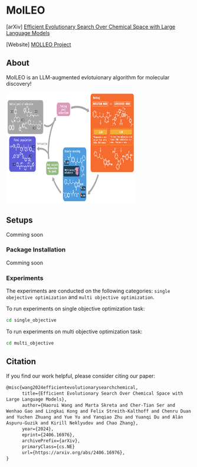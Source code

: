 # MolLEO

[arXiv] [Efficient Evolutionary Search Over Chemical Space with Large Language Models](https://arxiv.org/abs/2406.16976)

[Website] [MOLLEO Project](https://molleo.github.io/)

## About

MolLEO is an LLM-augmented evlotuionary algorithm for molecular discovery!


<img src="images/README/lgga_overview.png" width="349" height="302">


## Setups
Comming soon

### Package Installation
Comming soon


### Experiments
The experiments are conducted on the following categories: `single obejective optimization` and `multi objective optimization`.

To run experiments on single objective optimization task:

```bash
cd single_objective 
```
To run experiments on multi objective optimization task:

```bash
cd multi_objective 
```

## Citation
If you find our work helpful, please consider citing our paper:

```
@misc{wang2024efficientevolutionarysearchchemical,
      title={Efficient Evolutionary Search Over Chemical Space with Large Language Models}, 
      author={Haorui Wang and Marta Skreta and Cher-Tian Ser and Wenhao Gao and Lingkai Kong and Felix Streith-Kalthoff and Chenru Duan and Yuchen Zhuang and Yue Yu and Yanqiao Zhu and Yuanqi Du and Alán Aspuru-Guzik and Kirill Neklyudov and Chao Zhang},
      year={2024},
      eprint={2406.16976},
      archivePrefix={arXiv},
      primaryClass={cs.NE}
      url={https://arxiv.org/abs/2406.16976}, 
}
```
